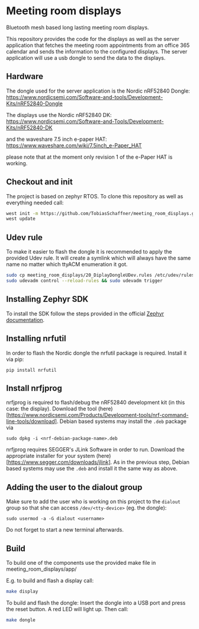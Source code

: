 # Meeting room displays

Bluetooth mesh based long lasting meeting room displays.

This repository provides the code for the displays as well as the server
application that fetches the meeting room appointments from an office 365
calendar and sends the information to the configured displays. The server
application will use a usb dongle to send the data to the displays.

## Hardware
The dongle used for the server application is the Nordic nRF52840 Dongle:
https://www.nordicsemi.com/Software-and-tools/Development-Kits/nRF52840-Dongle

The displays use the Nordic nRF52840 DK:
https://www.nordicsemi.com/Software-and-Tools/Development-Kits/nRF52840-DK

and the waveshare 7.5 inch e-paper HAT:
https://www.waveshare.com/wiki/7.5inch_e-Paper_HAT

please note that at the moment only revision 1 of the e-Paper HAT is working.

## Checkout and init
The project is based on zephyr RTOS. To clone this repository as well as
everything needed call:
```bash
west init -m https://github.com/TobiasSchaffner/meeting_room_displays.git
west update
```

## Udev rule
To make it easier to flash the dongle it is recommended to apply the provided
Udev rule. It will create a symlink which will always have the same name no
matter which ttyACM enumeration it got.
```bash
sudo cp meeting_room_displays/20_DiplayDongleUDev.rules /etc/udev/rules.d/
sudo udevadm control --reload-rules && sudo udevadm trigger
```

## Installing Zephyr SDK
To install the SDK follow the steps provided in the official
[Zephyr documentation](https://docs.zephyrproject.org/latest/getting_started/index.html).

## Installing nrfutil
In order to flash the Nordic dongle the nrfutil package is required.
Install it via pip:
```
pip install nrfutil
```

## Install nrfjprog
nrfjprog is required to flash/debug the nRF52840 development kit (in this case: the display). Download the tool 
(here)[https://www.nordicsemi.com/Products/Development-tools/nrf-command-line-tools/download].
Debian based systems may install the `.deb` package via
```
sudo dpkg -i <nrf-debian-package-name>.deb
```

nrfjprog requires SEGGER's JLink Software in order to run. Download the appropriate installer for
your system (here)[https://www.segger.com/downloads/jlink].
As in the previous step, Debian based systems may use the `.deb` and install it the same way as above.

## Adding the user to the dialout group
Make sure to add the user who is working on this project to the `dialout` group so
that she can access `/dev/<tty-device>` (eg. the dongle):
```
sudo usermod -a -G dialout <username>
```
Do not forget to start a new terminal afterwards.

## Build
To build one of the components use the provided make file in
meeting_room_displays/app/

E.g. to build and flash a display call:
```bash
make display
```

To build and flash the dongle:
Insert the dongle into a USB port and press the reset button. A red
LED will light up. Then call:
```bash
make dongle
```

